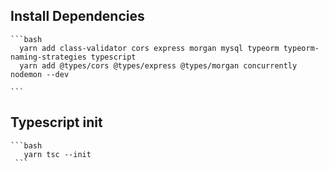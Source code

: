 ## Install Dependencies

    ```bash
      yarn add class-validator cors express morgan mysql typeorm typeorm-naming-strategies typescript
      yarn add @types/cors @types/express @types/morgan concurrently nodemon --dev

    ```

## Typescript init

    ```bash
       yarn tsc --init
     ```
